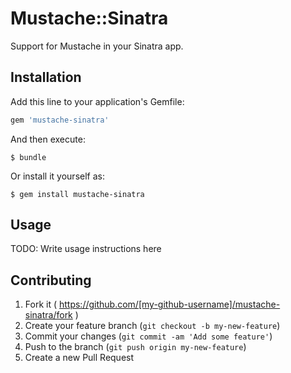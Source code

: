 # Mustache::Sinatra

Support for Mustache in your Sinatra app.

## Installation

Add this line to your application's Gemfile:

```ruby
gem 'mustache-sinatra'
```

And then execute:

    $ bundle

Or install it yourself as:

    $ gem install mustache-sinatra

## Usage

TODO: Write usage instructions here

## Contributing

1. Fork it ( https://github.com/[my-github-username]/mustache-sinatra/fork )
2. Create your feature branch (`git checkout -b my-new-feature`)
3. Commit your changes (`git commit -am 'Add some feature'`)
4. Push to the branch (`git push origin my-new-feature`)
5. Create a new Pull Request
